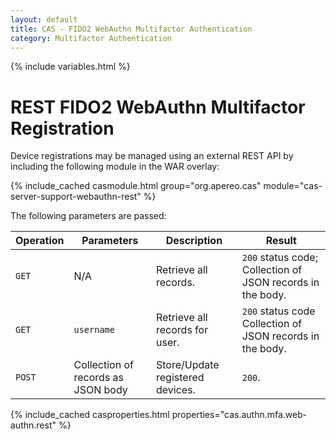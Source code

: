 ```yaml
---
layout: default
title: CAS - FIDO2 WebAuthn Multifactor Authentication
category: Multifactor Authentication
---
```


{% include variables.html %}

# REST FIDO2 WebAuthn Multifactor Registration

Device registrations may be managed using an external REST API by including the following module in the WAR overlay:

{% include_cached casmodule.html group="org.apereo.cas" module="cas-server-support-webauthn-rest" %}

The following parameters are passed:

| Operation | Parameters                         | Description                      | Result                                                     |
|-----------|------------------------------------|----------------------------------|------------------------------------------------------------|
| `GET`     | N/A                                | Retrieve all records.            | `200` status code; Collection of JSON records in the body. |
| `GET`     | `username`                         | Retrieve all records for user.   | `200` status code Collection of JSON records in the body.  |
| `POST`    | Collection of records as JSON body | Store/Update registered devices. | `200`.                                                     |

{% include_cached casproperties.html properties="cas.authn.mfa.web-authn.rest" %}
